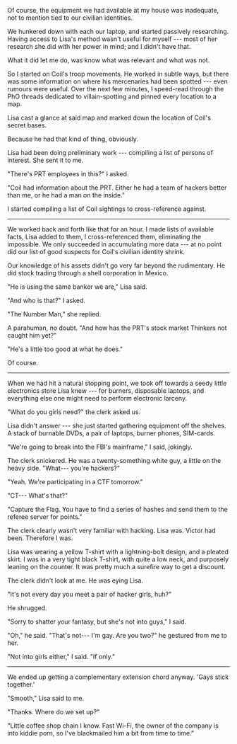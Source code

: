 Of course, the equipment we had available at my house was inadequate, not to mention
tied to our civilian identities.

We hunkered down with each our laptop, and started passively researching. Having access to Lisa's method
wasn't useful for myself --- most of her research she did with her power in mind; and
I didn't have that.

What it did let me do, was know what was relevant and what was not.

So I started on Coil's troop movements. He worked in subtle ways, but there was
some information on where his mercenaries had been spotted --- even rumours were useful.
Over the next few minutes, I speed-read through the PhO threads dedicated to villain-spotting
and pinned every location to a map.

Lisa cast a glance at said map and marked down the location of Coil's secret bases.

Because he had that kind of thing, obviously.

Lisa had been doing preliminary work --- compiling a list of persons of interest.
She sent it to me.

"There's PRT employees in this?" I asked.

"Coil had information about the PRT. Either he had a team of hackers better than me,
or he had a man on the inside."

I started compiling a list of Coil sightings to cross-reference against.

----

We worked back and forth like that for an hour. I made lists of available facts,
Lisa added to them, I cross-referenced them, eliminating the impossible. We only succeeded
in accumulating more data --- at no point did our list of good suspects for Coil's civilian
identity shrink.

Our knowledge of his assets didn't go very far beyond the rudimentary. He did stock trading
through a shell corporation in Mexico.

"He is using the same banker we are," Lisa said.

"And who is that?" I asked.

"The Number Man," she replied.

A parahuman, no doubt. "And how has the PRT's stock market Thinkers not caught him yet?"

"He's a little too good at what he does."

Of course.

----

When we had hit a natural stopping point, we took off towards a seedy little electronics store Lisa knew
--- for burners, disposable laptops, and everything else one might need to perform electronic larceny.

"What do you girls need?" the clerk asked us.

Lisa didn't answer --- she just started gathering equipment off the shelves. A stack of burnable DVDs,
a pair of laptops, burner phones, SIM-cards.

"We're going to break into the FBI's mainframe," I said, jokingly.

The clerk snickered. He was a twenty-something white guy, a little on the heavy side.
"What--- you're hackers?"

"Yeah. We're participating in a CTF tomorrow."

"CT--- What's that?"

"Capture the Flag. You have to find a series of hashes and send
them to the referee server for points."

The clerk clearly wasn't very familiar with hacking. Lisa was. Victor had been. Therefore I was.

Lisa was wearing a yellow T-shirt with a lightning-bolt design, and a pleated skirt.
I was in a very tight black T-shirt, with quite a low neck, and purposely leaning
on the counter. It was pretty much a surefire way to get a discount.

The clerk didn't look at me. He was eying Lisa.

"It's not every day you meet a pair of hacker girls, huh?"

He shrugged.

"Sorry to shatter your fantasy, but she's not into guys," I said.

"Oh," he said. "That's not--- I'm gay. Are you two?" he gestured from me to her.

"Not into girls either," I said. "If only."

----

We ended up getting a complementary extension chord anyway. 'Gays stick together.'

"Smooth," Lisa said to me.

"Thanks. Where do we set up?"

"Little coffee shop chain I know. Fast Wi-Fi, the owner of
the company is into kiddie porn, so I've blackmailed him a bit from time to time."
